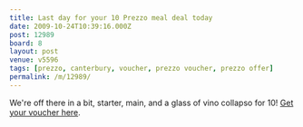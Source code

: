 ```yaml
---
title: Last day for your 10 Prezzo meal deal today
date: 2009-10-24T10:39:16.000Z
post: 12989
board: 8
layout: post
venue: v5596
tags: [prezzo, canterbury, voucher, prezzo voucher, prezzo offer]
permalink: /m/12989/
---
```

We're off there in a bit, starter, main, and a glass of vino collapso for 10! <a href="http://media.sign-up.to/prezzo/091019/10poundmenu16to24Oct.pdf">Get your voucher here</a>.
